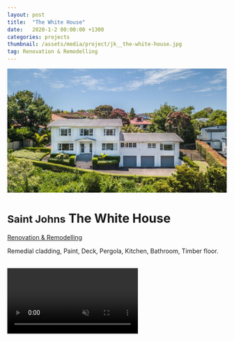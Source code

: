 ```yaml
---
layout: post
title:  "The White House"
date:   2020-1-2 00:00:00 +1300
categories: projects
thumbnail: /assets/media/project/jk__the-white-house.jpg
tag: Renovation & Remodelling
---
```


<div class="project__wrapper clearfix">

  <div class="project__hero">
    <img class="project__hero-media" src="/assets/media/project/jk__the-white-house.jpg" alt="The White House">
  </div>

  <div class="project__heading">
    <h1 class="project__title"><small>Saint Johns</small> The White House</h1>
    <p class="project__meta"><a href="#" class="project__tag">Renovation & Remodelling</a> <span class="project__year"></span></p>
  </div>

  <div class="project__desc">
    <p>Remedial cladding, Paint, Deck, Pergola, Kitchen, Bathroom, Timber floor.</p>
  </div>

</div>

<br>

<div class="media-wrapper">
  <video class="project-media" autoplay loop muted playsinline id="projectVideo1" poster="">
    <source src="/assets/media/project/white-house/The White House.mp4" type="video/mp4">
  </video>
</div>
